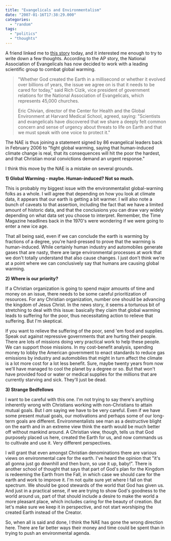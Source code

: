 ```yaml
---
title: "Evangelicals and Environmentalism"
date: "2007-01-16T17:38:29.000"
categories: 
  - "random"
tags: 
  - "politics"
  - "thoughts"
---
```


A friend linked me to [this story](http://www.cnn.com/2007/TECH/science/01/15/evangelicals.scientists.ap/index.html) today, and it interested me enough to try to write down a few thoughts. According to the AP story, the National Association of Evangelicals has now decided to work with a leading scientific group to combat global warming.

> "Whether God created the Earth in a millisecond or whether it evolved over billions of years, the issue we agree on is that it needs to be cared for today," said Rich Cizik, vice president of government relations for the National Association of Evangelicals, which represents 45,000 churches.
> 
> Eric Chivian, director of the Center for Health and the Global Environment at Harvard Medical School, agreed, saying: "Scientists and evangelicals have discovered that we share a deeply felt common concern and sense of urgency about threats to life on Earth and that we must speak with one voice to protect it."

The NAE is thus joining a statement signed by 86 evangelical leaders back in February 2006 to "fight global warming, saying that human-induced climate change is real, that its consequences will hit the poor the hardest, and that Christian moral convictions demand an urgent response."

I think this move by the NAE is a mistake on several grounds.

**1) Global Warming - maybe. Human-induced? Not so much.**

This is probably my biggest issue with the environmentalist global-warning folks as a whole. I will agree that depending on how you look at climate data, it appears that our earth is getting a bit warmer. I will also note a bunch of caveats to that assertion, including the fact that we have a limited amount of historic data, and that the conclusions you can draw vary widely depending on what data set you choose to interpret. Remember, the Time Magazine headlines back in the 1970's were wondering if we were going to enter a new ice age.

That all being said, even if we can conclude the earth is warming by fractions of a degree, you're hard-pressed to prove that the warming is human-induced. While certainly human industry and automobiles generate gases that are nasty, there are large environmental processes at work that we don't totally understand that also cause changes. I just don't think we're at a point where we can conclusively say that humans are causing global warming.

**2) Where is our priority?**

If a Christian organization is going to spend major amounts of time and money on an issue, there needs to be some careful prioritization of resources. For any Christian organization, number one should be advancing the kingdom of Jesus Christ. In the news story, it seems a torturous bit of stretching to deal with this issue: basically they claim that global warming leads to suffering for the poor, thus necessitating action to relieve that suffering. But I'm skeptical.

If you want to relieve the suffering of the poor, send 'em food and supplies. Speak out against repressive governments that are hurting their people. There are lots of missions doing very practical work to help these people. We can support those missions. In my cost-benefit analysis, spending money to lobby the American government to enact standards to reduce gas emissions by industry and automobiles that might in turn affect the climate is a lot more cost for a lot less benefit. Sure, maybe twenty years from now we'll have managed to cool the planet by a degree or so. But that won't have provided food or water or medical supplies for the millions that are currently starving and sick. They'll just be dead.

**3) Strange Bedfellows**

I want to be careful with this one. I'm not trying to say there's anything inherently wrong with Christians working with non-Christians to attain mutual goals. But I _am_ saying we have to be very careful. Even if we have some present mutual goals, our motivations and perhaps some of our long-term goals are different. Environmentalists see man as a destructive blight on the earth and in an extreme view think the earth would be much better off without mankind around. A Christian view, though, tells us that God purposely placed us here, created the Earth for us, and now commands us to cultivate and use it. Very different perspectives.

I will grant that even amongst Christian denominations there are various views on environmental care for the earth. I've heard the opinion that "it's all gonna just go downhill and then burn, so use it up, baby!". There is another school of thought that says that part of God's plan for the Kingdom is redeeming the Earth from the Fall, in which case we should care for the earth and work to improve it. I'm not quite sure yet where I fall on that spectrum. We should be good stewards of the world that God has given us. And just in a practical sense, if we are trying to show God's goodness to the world around us, part of that should include a desire to make the world a more pleasant place, which includes caring for the beauty of creation. But let's make sure we keep it in perspective, and not start worshiping the created Earth instead of the Creator.

So, when all is said and done, I think the NAE has gone the wrong direction here. There are far better ways their money and time could be spent than in trying to push an environmental agenda.
